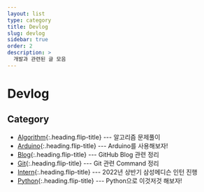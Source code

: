 ```yaml
---
layout: list
type: category
title: Devlog
slug: devlog
sidebar: true
order: 2
description: >
  개발과 관련된 글 모음
---
```


# Devlog

## Category

* [Algorithm]{:.heading.flip-title} --- 알고리즘 문제풀이
* [Arduino]{:.heading.flip-title} --- Arduino를 사용해보자!
* [Blog]{:.heading.flip-title} --- GitHub Blog 관련 정리
* [Git]{:.heading.flip-title} --- Git 관련 Command 정리
* [Intern]{:.heading.flip-title} --- 2022년 상반기 삼성메디슨 인턴 진행
* [Python]{:.heading.flip-title} --- Python으로 이것저것 해보자!

[Algorithm]: /tag-algorithm/
[Arduino]: /tag-arduino/
[Blog]: /tag-blog/
[Git]: /tag-git/
[Intern]: /tag-intern/
[Python]: /tag-python/